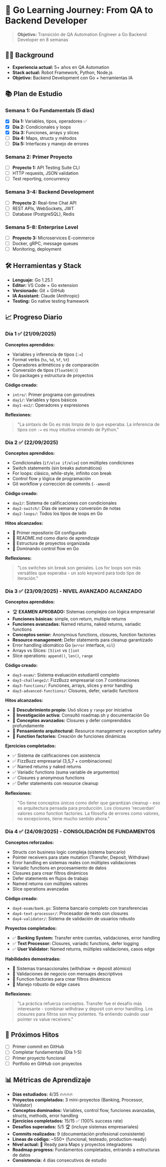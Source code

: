 # 🚀 Go Learning Journey: From QA to Backend Developer

> **Objetivo:** Transición de QA Automation Engineer a Go Backend Developer en 8 semanas

## 👨‍💻 Background
- **Experiencia actual:** 5+ años en QA Automation
- **Stack actual:** Robot Framework, Python, Node.js
- **Objetivo:** Backend Development con Go + herramientas IA

## 📚 Plan de Estudio

### Semana 1: Go Fundamentals (5 días)
- [x] **Día 1:** Variables, tipos, operadores ✅
- [x] **Día 2:** Condicionales y loops
- [x] **Día 3:** Funciones, arrays y slices  
- [ ] **Día 4:** Maps, structs y métodos
- [ ] **Día 5:** Interfaces y manejo de errores

### Semana 2: Primer Proyecto
- [ ] **Proyecto 1:** API Testing Suite CLI
- [ ] HTTP requests, JSON validation
- [ ] Test reporting, concurrency

### Semana 3-4: Backend Development
- [ ] **Proyecto 2:** Real-time Chat API
- [ ] REST APIs, WebSockets, JWT
- [ ] Database (PostgreSQL), Redis

### Semana 5-8: Enterprise Level
- [ ] **Proyecto 3:** Microservices E-commerce
- [ ] Docker, gRPC, message queues
- [ ] Monitoring, deployment

## 🛠️ Herramientas y Stack
- **Lenguaje:** Go 1.25.1
- **Editor:** VS Code + Go extension
- **Versionado:** Git + GitHub  
- **IA Assistant:** Claude (Anthropic)
- **Testing:** Go native testing framework

## 📈 Progreso Diario

### Día 1 ✅ (21/09/2025)
**Conceptos aprendidos:**
- Variables y inferencia de tipos (`:=`)
- Format verbs (`%s`, `%d`, `%f`, `%t`)
- Operadores aritméticos y de comparación
- Conversión de tipos (`float64()`)
- Go packages y estructura de proyectos

**Código creado:**
- `intro/`: Primer programa con goroutines
- `day1/`: Variables y tipos básicos
- `day1-ex2/`: Operadores y expresiones

**Reflexiones:**
> "La sintaxis de Go es más limpia de lo que esperaba. La inferencia de tipos con `:=` es muy intuitiva viniendo de Python."

### Día 2 ✅ (22/09/2025)
**Conceptos aprendidos:**
- Condicionales (`if/else if/else`) con múltiples condiciones
- Switch statements (sin breaks automáticos)
- For loops: clásico, while-style, infinito con break
- Control flow y lógica de programación
- Git workflow y corrección de commits (`--amend`)

**Código creado:**
- `day2/`: Sistema de calificaciones con condicionales
- `day2-switch/`: Días de semana y conversión de notas
- `day2-loops/`: Todos los tipos de loops en Go

**Hitos alcanzados:**
- 🎯 Primer repositorio Git configurado
- 🎯 README.md como diario de aprendizaje
- 🎯 Estructura de proyectos organizada
- 🎯 Dominando control flow en Go

**Reflexiones:**
> "Los switches sin break son geniales. Los for loops son más versátiles que esperaba - un solo keyword para todo tipo de iteración."

### Día 3 ✅ (23/09/2025) - NIVEL AVANZADO ALCANZADO
**Conceptos aprendidos:**
- 🏆 **EXAMEN APROBADO:** Sistemas complejos con lógica empresarial
- **Funciones básicas:** simple, con return, multiple returns
- **Funciones avanzadas:** Named returns, naked returns, variadic functions
- **Conceptos senior:** Anonymous functions, closures, function factories
- **Resource management:** Defer statements para cleanup garantizado
- Error handling idiomático Go (`error` interface, `nil`)
- Arrays vs Slices: `[5]int` vs `[]int`
- Slice operations: `append()`, `len()`, `range`

**Código creado:**
- `day3-exam/`: Sistema evaluación estudiantil completo
- `day3-challenge2/`: FizzBuzz empresarial con 7 combinaciones
- `day3-functions/`: Funciones, arrays, slices y error handling
- `day3-advanced-functions/`: Closures, defer, variadic functions

**Hitos alcanzados:**
- 🎯 **Descubrimiento propio:** Usó slices y `range` por iniciativa
- 🎯 **Investigación activa:** Consultó roadmap.sh y documentación Go
- 🎯 **Conceptos avanzados:** Closures y defer comprendidos profundamente
- 🎯 **Pensamiento arquitectural:** Resource management y exception safety
- 🎯 **Function factories:** Creación de funciones dinámicas

**Ejercicios completados:**
- ✅ Sistema de calificaciones con asistencia
- ✅ FizzBuzz empresarial (3,5,7 + combinaciones)  
- ✅ Named returns y naked returns
- ✅ Variadic functions (suma variable de argumentos)
- ✅ Closures y anonymous functions
- ✅ Defer statements con resource cleanup

**Reflexiones:**
> "Go tiene conceptos únicos como defer que garantizan cleanup - eso es arquitectura pensada para producción. Los closures 'recuerdan' valores como function factories. La filosofía de errores como valores, no excepciones, tiene mucho sentido ahora."

### Día 4 ✅ (24/09/2025) - CONSOLIDACIÓN DE FUNDAMENTOS
**Conceptos reforzados:**
- Structs con business logic compleja (sistema bancario)
- Pointer receivers para state mutation (Transfer, Deposit, Withdraw)
- Error handling en sistemas reales con múltiples validaciones
- Variadic functions en procesamiento de datos
- Closures para crear filtros dinámicos
- Defer statements en flujos de trabajo
- Named returns con múltiples valores
- Slice operations avanzadas

**Código creado:**
- `day4-exam/bank.go`: Sistema bancario completo con transferencias
- `day4-text-processor/`: Procesador de texto con closures
- `day4-validator/`: Sistema de validación de usuarios robusto

**Proyectos completados:**
- ✅ **Banking System:** Transfer entre cuentas, validaciones, error handling
- ✅ **Text Processor:** Closures, variadic functions, defer logging
- ✅ **User Validator:** Named returns, múltiples validaciones, casos edge

**Habilidades demostradas:**
- 🎯 Sistemas transaccionales (withdraw → deposit atómico)
- 🎯 Validaciones de negocio con mensajes descriptivos
- 🎯 Function factories para crear filtros dinámicos
- 🎯 Manejo robusto de edge cases

**Reflexiones:**
> "La práctica refuerza conceptos. Transfer fue el desafío más interesante - combinar withdraw y deposit con error handling. Los closures para filtros son muy potentes. Ya entiendo cuándo usar pointer vs value receivers."

## 🎯 Próximos Hitos
- [ ] Primer commit en GitHub
- [ ] Completar fundamentals (Día 1-5)
- [ ] Primer proyecto funcional
- [ ] Portfolio en GitHub con proyectos

## 📊 Métricas de Aprendizaje
- **Días estudiados:** 4/35 🔥🔥🔥🔥
- **Proyectos completados:** 3 mini-proyectos (Banking, Processor, Validator)
- **Conceptos dominados:** Variables, control flow, funciones avanzadas, structs, methods, error handling
- **Ejercicios completados:** 15/15 ✅ (100% success rate)
- **Desafíos superados:** 5/5 🏆 (incluye sistemas empresariales)
- **Commits realizados:** 9 (documentación profesional consistente)
- **Líneas de código:** ~550+ (funcional, testeado, production-ready)
- **Nivel actual:** 🚀 Ready para Maps y proyectos integradores
- **Roadmap progress:** Fundamentos completados, entrando a estructuras de datos
- **Consistencia:** 4 días consecutivos de estudio